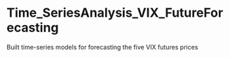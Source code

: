 # Time_SeriesAnalysis_VIX_FutureForecasting
Built time-series models for forecasting the five VIX futures prices
